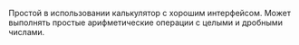Простой в использовании калькулятор с хорошим интерфейсом. Может выполнять простые арифметические операции с целыми и дробными числами.
